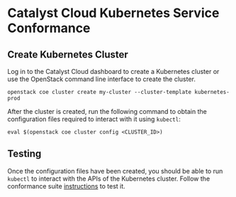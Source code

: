# Catalyst Cloud Kubernetes Service Conformance


## Create Kubernetes Cluster

Log in to the Catalyst Cloud dashboard to create a Kubernetes cluster or use the OpenStack command line interface to create the cluster.

```shell
openstack coe cluster create my-cluster --cluster-template kubernetes-prod
```

After the cluster is created, run the following command to obtain the configuration files required to interact with it using `kubectl`:

```shell
eval $(openstack coe cluster config <CLUSTER_ID>)
```

## Testing			

Once the configuration files have been created, you should be able to run `kubectl` to interact with the APIs of the Kubernetes cluster. Follow the conformance suite [instructions](https://github.com/cncf/k8s-conformance/blob/master/instructions.md#running) to test it.
